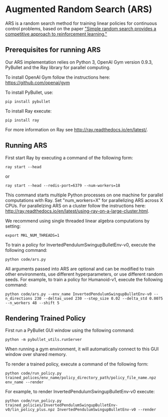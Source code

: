 # Augmented Random Search (ARS)

ARS is a random search method for training linear policies for continuous control problems, based on the paper ["Simple random search provides a competitive approach to reinforcement learning."](https://arxiv.org/abs/1803.07055) 

## Prerequisites for running ARS

Our ARS implementation relies on Python 3, OpenAI Gym version 0.9.3, PyBullet and the Ray library for parallel computing.  

To install OpenAI Gym follow the instructions here:
https://github.com/openai/gym

To install PyBullet, use:
``` 
pip install pybullet
``` 
To install Ray execute:
``` 
pip install ray
```
For more information on Ray see http://ray.readthedocs.io/en/latest/. 

## Running ARS

First start Ray by executing a command of the following form:

```
ray start --head
```
or
```
ray start --head --redis-port=6379 --num-workers=18
```

This command starts multiple Python processes on one machine for parallel computations with Ray. 
Set "num_workers=X" for parallelizing ARS across X CPUs.
For parallelzing ARS on a cluster follow the instructions here: http://ray.readthedocs.io/en/latest/using-ray-on-a-large-cluster.html.

We recommend using single threaded linear algebra computations by setting: 
```
export MKL_NUM_THREADS=1
```

To train a policy for InvertedPendulumSwingupBulletEnv-v0, execute the following command: 

```
python code/ars.py
```

All arguments passed into ARS are optional and can be modified to train other environments, use different hyperparameters, or use  different random seeds.
For example, to train a policy for Humanoid-v1, execute the following command:

```
python code/ars.py --env_name InvertedPendulumSwingupBulletEnv-v0 --n_directions 230 --deltas_used 230 --step_size 0.02 --delta_std 0.0075 --n_workers 48 --shift 5
```

## Rendering Trained Policy

First run a PyBullet GUI window using the following command:
```
python -m pybullet_utils.runServer
```
When running a gym environment, it will automatically connect to this GUI window over shared memory.

To render a trained policy, execute a command of the following form:

```
python code/run_policy.py trained_polices/env_name/policy_directory_path/policy_file_name.npz env_name --render
```

For example, to render InvertedPendulumSwingupBulletEnv-v0 execute:

```
python code/run_policy.py trained_policies/InvertedPendulumSwingupBulletEnv-v0/lin_policy_plus.npz InvertedPendulumSwingupBulletEnv-v0 --render
```

